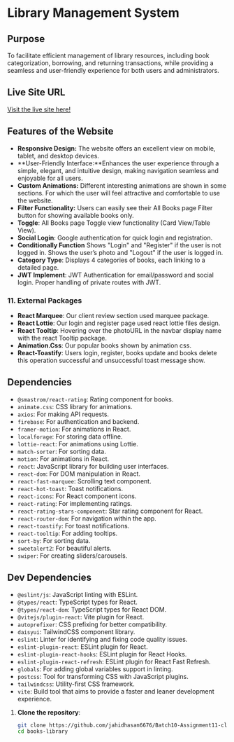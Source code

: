 # Library Management System

## Purpose
To facilitate efficient management of library resources, including book categorization, borrowing, and returning transactions, while providing a seamless and user-friendly experience for both users and administrators.

##  Live Site URL
[Visit the live site here!](https://batch10-assignment11-projects.web.app)

##  Features of the Website
- **Responsive Design:** The website offers an excellent view on mobile, tablet, and desktop devices.
- **User-Friendly Interface:**Enhances the user experience through a simple, elegant, and intuitive      design, making navigation seamless and enjoyable for all users.
- **Custom Animations:** Different interesting animations are shown in some sections. For which the user will feel attractive and comfortable to use the website.
- **Filter Functionality:** Users can easily see their All Books page Filter button for showing available books only.
- **Toggle**: All Books page Toggle view functionality (Card View/Table View).
- **Social Login**: Google authentication for quick login and registration.
- **Conditionally Function** Shows "Login" and "Register" if the user is not logged in.
Shows the user’s photo and "Logout" if the user is logged in.
- **Category Type**:  Displays 4 categories of books, each linking to a detailed page.
- **JWT Implement**:  JWT Authentication for email/password and social login. Proper handling of private routes with JWT.

### 11. **External Packages**
- **React Marquee**: Our client review section used marquee package.
- **React Lottie**: Our login and register page used react lottie files design.
- **React Tooltip**: Hovering over the photoURL in the navbar display name with the react Tooltip package.
- **Animation.Css**: Our popular books shown by animation css.
- **React-Toastify**: Users login, register, books update and books delete this operation successful and unsuccessful toast message show.


## Dependencies
- `@smastrom/react-rating`: Rating component for books.
- `animate.css`: CSS library for animations.
- `axios`: For making API requests.
- `firebase`: For authentication and backend.
- `framer-motion`: For animations in React.
- `localforage`: For storing data offline.
- `lottie-react`: For animations using Lottie.
- `match-sorter`: For sorting data.
- `motion`: For animations in React.
- `react`: JavaScript library for building user interfaces.
- `react-dom`: For DOM manipulation in React.
- `react-fast-marquee`: Scrolling text component.
- `react-hot-toast`: Toast notifications.
- `react-icons`: For React component icons.
- `react-rating`: For implementing ratings.
- `react-rating-stars-component`: Star rating component for React.
- `react-router-dom`: For navigation within the app.
- `react-toastify`: For toast notifications.
- `react-tooltip`: For adding tooltips.
- `sort-by`: For sorting data.
- `sweetalert2`: For beautiful alerts.
- `swiper`: For creating sliders/carousels.

## Dev Dependencies
- `@eslint/js`: JavaScript linting with ESLint.
- `@types/react`: TypeScript types for React.
- `@types/react-dom`: TypeScript types for React DOM.
- `@vitejs/plugin-react`: Vite plugin for React.
- `autoprefixer`: CSS prefixing for better compatibility.
- `daisyui`: TailwindCSS component library.
- `eslint`: Linter for identifying and fixing code quality issues.
- `eslint-plugin-react`: ESLint plugin for React.
- `eslint-plugin-react-hooks`: ESLint plugin for React Hooks.
- `eslint-plugin-react-refresh`: ESLint plugin for React Fast Refresh.
- `globals`: For adding global variables support in linting.
- `postcss`: Tool for transforming CSS with JavaScript plugins.
- `tailwindcss`: Utility-first CSS framework.
- `vite`: Build tool that aims to provide a faster and leaner development experience.

1. **Clone the repository**:
   ```bash
   git clone https://github.com/jahidhasan6676/Batch10-Assignment11-client.git
   cd books-library